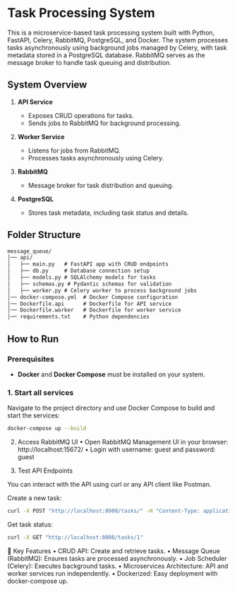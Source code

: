 # Task Processing System

This is a microservice-based task processing system built with Python, FastAPI, Celery, RabbitMQ, PostgreSQL, and Docker. The system processes tasks asynchronously using background jobs managed by Celery, with task metadata stored in a PostgreSQL database. RabbitMQ serves as the message broker to handle task queuing and distribution.

## System Overview

1. **API Service**  
   - Exposes CRUD operations for tasks.
   - Sends jobs to RabbitMQ for background processing.
  
2. **Worker Service**  
   - Listens for jobs from RabbitMQ.
   - Processes tasks asynchronously using Celery.

3. **RabbitMQ**  
   - Message broker for task distribution and queuing.

4. **PostgreSQL**  
   - Stores task metadata, including task status and details.

## Folder Structure
```markdown
message_queue/
│── api/
│   ├── main.py   # FastAPI app with CRUD endpoints
│   ├── db.py     # Database connection setup
│   ├── models.py # SQLAlchemy models for tasks
│   ├── schemas.py # Pydantic schemas for validation
│   ├── worker.py # Celery worker to process background jobs
│── docker-compose.yml  # Docker Compose configuration
│── Dockerfile.api      # Dockerfile for API service
│── Dockerfile.worker   # Dockerfile for worker service
│── requirements.txt    # Python dependencies
```

## How to Run

### Prerequisites

- **Docker** and **Docker Compose** must be installed on your system.

### 1. Start all services

Navigate to the project directory and use Docker Compose to build and start the services:

```bash
docker-compose up --build
```

2. Access RabbitMQ UI
	•	Open RabbitMQ Management UI in your browser: http://localhost:15672/
	•	Login with username: guest and password: guest

3. Test API Endpoints

You can interact with the API using curl or any API client like Postman.

Create a new task:

```bash
curl -X POST "http://localhost:8000/tasks/" -H "Content-Type: application/json" -d '{"name": "Process Data"}'
```

Get task status:
```bash
curl -X GET "http://localhost:8000/tasks/1"
```

📌 Key Features
	•	CRUD API: Create and retrieve tasks.
	•	Message Queue (RabbitMQ): Ensures tasks are processed asynchronously.
	•	Job Scheduler (Celery): Executes background tasks.
	•	Microservices Architecture: API and worker services run independently.
	•	Dockerized: Easy deployment with docker-compose up.